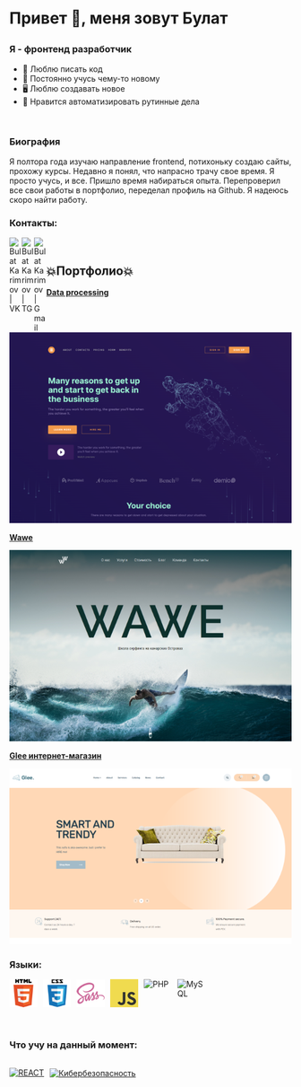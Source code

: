 # <p id="ru-version">Привет 👋, меня зовут Булат</p>

### Я - фронтенд разработчик

- 💪 Люблю писать код
- 🥅 Постоянно учусь чему-то новому
- 🖥️ Люблю создавать новое
- 🌟 Нравится автоматизировать рутинные дела

<br />

### Биография

Я полтора года изучаю направление frontend, потихоньку создаю сайты, прохожу курсы. Недавно я понял, что напрасно трачу свое время. Я просто учусь, и все. Пришло время набираться опыта. Перепроверил все свои работы в портфолио, переделал профиль на Github. Я надеюсь скоро найти работу.<br />

### Контакты:

[<img align="left" alt="Bulat Karimov | VK" width="22px" src="https://cdn-icons-png.flaticon.com/512/2111/2111712.png"  fill="#fff"/>][vk]
[<img align="left" alt="Bulat Karimov | TG" width="22px" src="https://cdn-icons-png.flaticon.com/512/2111/2111646.png" fill="#fff"/>][tg]
[<img align="left" alt="Bulat Karimov | Gmail" width="22px" src="https://cdn-icons-png.flaticon.com/512/5968/5968534.png" fill="#fff"/>][gmail]

<br />

## 💥Портфолио💥

[**Data processing**](https://github.com/virage81/Data-Processing)

[![](data-processing.png)](https://github.com/virage81/Data-Processing)

[**Wawe**](https://github.com/virage81/Wawe)

[![](wawe.png)](https://github.com/virage81/Wawe)

[**Glee интернет-магазин**](https://github.com/virage81/Glee)

[![](glee.png)](https://github.com/virage81/Glee)

### Языки:

<div style="display: flex; gap: 0 10px">

<img align="left" alt="HTML5" width="50px" src="https://raw.githubusercontent.com/github/explore/80688e429a7d4ef2fca1e82350fe8e3517d3494d/topics/html/html.png" />
<img align="left" alt="CSS3" width="50px" src="https://raw.githubusercontent.com/github/explore/80688e429a7d4ef2fca1e82350fe8e3517d3494d/topics/css/css.png" />
<img align="left" alt="Sass" width="50px" src="https://raw.githubusercontent.com/github/explore/80688e429a7d4ef2fca1e82350fe8e3517d3494d/topics/sass/sass.png" />
<img align="left" alt="JavaScript" width="50px" src="https://raw.githubusercontent.com/github/explore/80688e429a7d4ef2fca1e82350fe8e3517d3494d/topics/javascript/javascript.png" />
<img align="left" alt="PHP" width="50px" src="https://cdn-icons-png.flaticon.com/512/332/332124.png" />
<img align="left" alt="MySQL" width="50px" src="https://cdn-icons-png.flaticon.com/512/402/402214.png" />
  
</div>

<br>
<br>

### Что учу на данный момент:

<div style="display: flex; gap: 0 10px">

[<img alt="REACT" width="50px" src="https://cdn-icons-png.flaticon.com/512/1260/1260667.png" />](https://learn-reactjs.ru/tutorial)

[<img align="center" alt="Кибербезопасность" width="50px" src="https://cdn-icons.flaticon.com/png/512/2974/premium/2974498.png?token=exp=1654802326~hmac=7d68f9f850854e20049d4b6be5f819fc" />](https://www.kaspersky.ru/resource-center/definitions/what-is-cyber-security)

</div>

[vk]: https://vk.com/muzhick528
[tg]: https://t.me/Bulat_KA18
[gmail]: mailto:karimovminds@gmail.com
